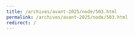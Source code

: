 ```yaml
---
title: /archives/avant-2025/node/503.html
permalink: /archives/avant-2025/node/503.html
redirect: /
---
```

